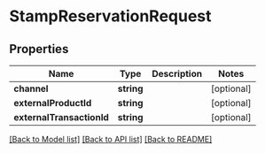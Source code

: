 # StampReservationRequest

## Properties
Name | Type | Description | Notes
------------ | ------------- | ------------- | -------------
**channel** | **string** |  | [optional] 
**externalProductId** | **string** |  | [optional] 
**externalTransactionId** | **string** |  | [optional] 

[[Back to Model list]](../../README.md#documentation-for-models) [[Back to API list]](../../README.md#documentation-for-api-endpoints) [[Back to README]](../../README.md)

